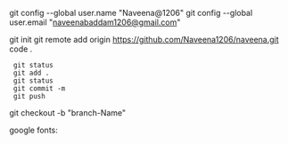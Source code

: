 git config --global user.name "Naveena@1206"
git config --global user.email "naveenabaddam1206@gmail.com"

git init
git remote add origin https://github.com/Naveena1206/naveena.git
code .

     git status
     git add .
     git status
     git commit -m
     git push 

git  checkout -b "branch-Name"

google fonts:<link rel="preconnect" href="https://fonts.googleapis.com">
<link rel="preconnect" href="https://fonts.gstatic.com" crossorigin>
<link href="https://fonts.googleapis.com/css2?family=Poppins:ital,wght@0,100;0,200;0,300;0,400;0,500;0,600;0,700;0,800;0,900;1,100;1,200;1,300;1,400;1,500;1,600;1,700;1,800;1,900&display=swap" rel="stylesheet">
     
